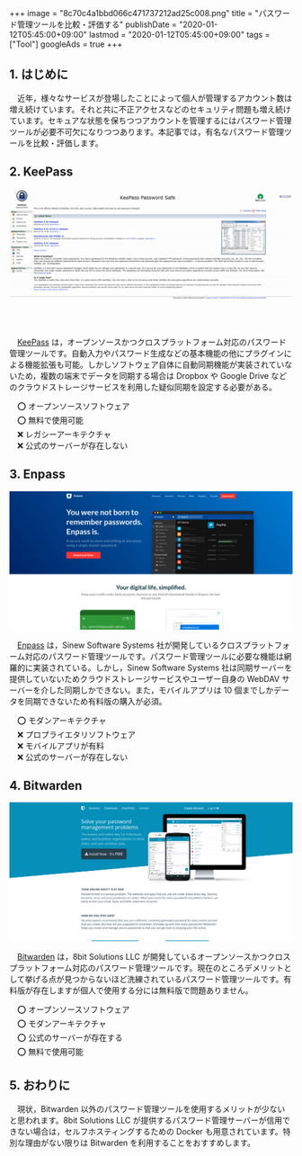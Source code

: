 +++
image = "8c70c4a1bbd066c471737212ad25c008.png"
title = "パスワード管理ツールを比較・評価する"
publishDate = "2020-01-12T05:45:00+09:00"
lastmod = "2020-01-12T05:45:00+09:00"
tags = ["Tool"]
googleAds = true
+++

## 1. はじめに

　近年，様々なサービスが登場したことによって個人が管理するアカウント数は増え続けています。それと共に不正アクセスなどのセキュリティ問題も増え続けています。セキュアな状態を保ちつつアカウントを管理するにはパスワード管理ツールが必要不可欠になりつつあります。本記事では，有名なパスワード管理ツールを比較・評価します。

## 2. KeePass

![](8289d4b88c505847ced4a970ddb1cdfd.png)

　[KeePass](https://keepass.info/) は，オープンソースかつクロスプラットフォーム対応のパスワード管理ツールです。自動入力やパスワード生成などの基本機能の他にプラグインによる機能拡張も可能。しかしソフトウェア自体に自動同期機能が実装されていないため，複数の端末でデータを同期する場合は Dropbox や Google Drive などのクラウドストレージサービスを利用した疑似同期を設定する必要がある。

　⭕ オープンソースソフトウェア  
　⭕ 無料で使用可能  
　❌ レガシーアーキテクチャ  
　❌ 公式のサーバーが存在しない  

## 3. Enpass

![](d0fe0247bce5e8107cdaca0af6a0a5c1.png)

　[Enpass](https://www.enpass.io/) は，Sinew Software Systems 社が開発しているクロスプラットフォーム対応のパスワード管理ツールです。パスワード管理ツールに必要な機能は網羅的に実装されている。しかし，Sinew Software Systems 社は同期サーバーを提供していないためクラウドストレージサービスやユーザー自身の WebDAV サーバーを介した同期しかできない。また，モバイルアプリは 10 個までしかデータを同期できないため有料版の購入が必須。

　⭕ モダンアーキテクチャ  
　❌ プロプライエタリソフトウェア  
　❌ モバイルアプリが有料  
　❌ 公式のサーバーが存在しない  

## 4. Bitwarden

![](7f54a3d8a41b2cda353d560a0a3f29d9.png)

　[Bitwarden](https://bitwarden.com/) は，8bit Solutions LLC が開発しているオープンソースかつクロスプラットフォーム対応のパスワード管理ツールです。現在のところデメリットとして挙げる点が見つからないほど洗練されているパスワード管理ツールです。有料版が存在しますが個人で使用する分には無料版で問題ありません。

　⭕ オープンソースソフトウェア  
　⭕ モダンアーキテクチャ  
　⭕ 公式のサーバーが存在する  
　⭕ 無料で使用可能  

## 5. おわりに

　現状，Bitwarden 以外のパスワード管理ツールを使用するメリットが少ないと思われます。8bit Solutions LLC が提供するパスワード管理サーバーが信用できない場合は，セルフホスティングするための Docker も用意されています。特別な理由がない限りは Bitwarden を利用することをおすすめします。